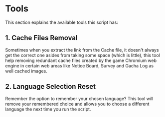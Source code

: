# Tools

This section explains the available tools this script has:

## 1. Cache Files Removal

Sometimes when you extract the link from the Cache file, it doesn't always get the correct one asides from taking some space (which is little), this tool help removing redundant cache files created by the game Chromium web engine in certain web areas like Notice Board, Survey and Gacha Log as well cached images.

## 2. Language Selection Reset

Remember the option to remember your chosen language? This tool will remove your remembered choice and allows you to choose a different language the next time you run the script.
